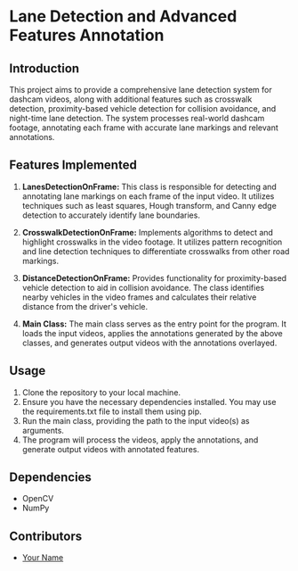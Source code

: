 # Lane Detection and Advanced Features Annotation

## Introduction
This project aims to provide a comprehensive lane detection system for dashcam videos, along with additional features such as crosswalk detection, proximity-based vehicle detection for collision avoidance, and night-time lane detection. The system processes real-world dashcam footage, annotating each frame with accurate lane markings and relevant annotations.

## Features Implemented
1. **LanesDetectionOnFrame:** This class is responsible for detecting and annotating lane markings on each frame of the input video. It utilizes techniques such as least squares, Hough transform, and Canny edge detection to accurately identify lane boundaries.

2. **CrosswalkDetectionOnFrame:** Implements algorithms to detect and highlight crosswalks in the video footage. It utilizes pattern recognition and line detection techniques to differentiate crosswalks from other road markings.

3. **DistanceDetectionOnFrame:** Provides functionality for proximity-based vehicle detection to aid in collision avoidance. The class identifies nearby vehicles in the video frames and calculates their relative distance from the driver's vehicle.

4. **Main Class:** The main class serves as the entry point for the program. It loads the input videos, applies the annotations generated by the above classes, and generates output videos with the annotations overlayed.

## Usage
1. Clone the repository to your local machine.
2. Ensure you have the necessary dependencies installed. You may use the requirements.txt file to install them using pip.
3. Run the main class, providing the path to the input video(s) as arguments.
4. The program will process the videos, apply the annotations, and generate output videos with annotated features.


## Dependencies
- OpenCV
- NumPy

## Contributors
- [Your Name](https://github.com/yourusername)

